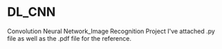 # DL_CNN
Convolution Neural Network_Image Recognition Project
I've attached .py file as well as the .pdf file for the reference.  
